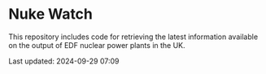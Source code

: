 # Nuke Watch

This repository includes code for retrieving the latest information available on the output of EDF nuclear power plants in the UK.

Last updated: 2024-09-29 07:09